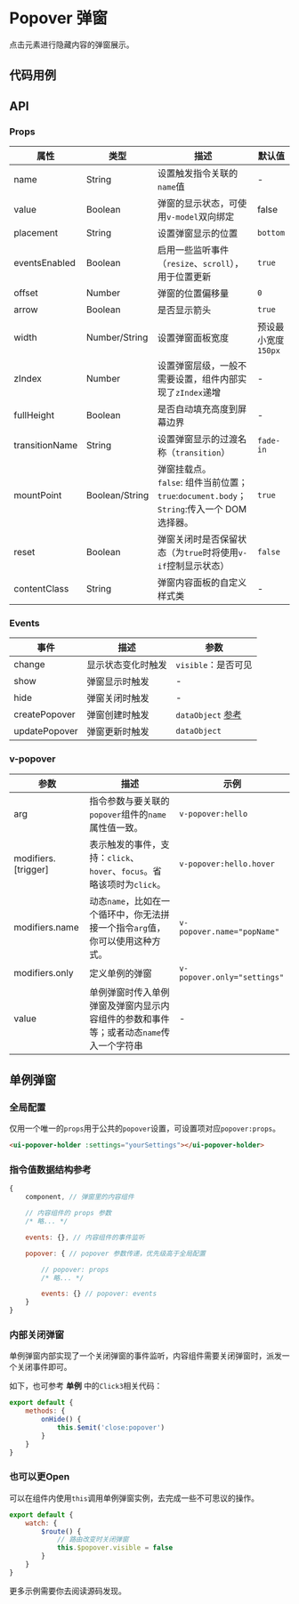 # Popover 弹窗

点击元素进行隐藏内容的弹窗展示。

## 代码用例
<!--code-->
## API
### Props

属性|类型|描述|默认值
---|---|---|---
name|String|设置触发指令关联的`name`值|-
value|Boolean|弹窗的显示状态，可使用`v-model`双向绑定|false
placement|String|设置弹窗显示的位置|`bottom`
eventsEnabled|Boolean|启用一些监听事件（`resize`、`scroll`），用于位置更新|`true`
offset|Number|弹窗的位置偏移量|`0`
arrow|Boolean|是否显示箭头|`true`
width|Number/String|设置弹窗面板宽度|预设最小宽度`150px`
zIndex|Number|设置弹窗层级，一般不需要设置，组件内部实现了`zIndex`递增|-
fullHeight|Boolean|是否自动填充高度到屏幕边界|-
transitionName|String|设置弹窗显示的过渡名称（`transition`）|`fade-in`
mountPoint|Boolean/String|弹窗挂载点。<br>`false`: 组件当前位置；`true`:`document.body`；`String`:传入一个 DOM 选择器。|`true`
reset|Boolean|弹窗关闭时是否保留状态（为`true`时将使用`v-if`控制显示状态）|`false`
contentClass|String|弹窗内容面板的自定义样式类|-

### Events

事件|描述|参数
---|---|---
change|显示状态变化时触发|`visible`：是否可见
show|弹窗显示时触发|-
hide|弹窗关闭时触发|-
createPopover|弹窗创建时触发|`dataObject` [参考](https://popper.js.org/popper-documentation.html#dataObject)
updatePopover|弹窗更新时触发|`dataObject`

### v-popover

参数|描述|示例
---|---|---
arg|指令参数与要关联的`popover`组件的`name`属性值一致。|`v-popover:hello`
modifiers.[trigger]|表示触发的事件，支持：`click`、`hover`、`focus`。省略该项时为`click`。|`v-popover:hello.hover`
modifiers.name|动态`name`，比如在一个循环中，你无法拼接一个指令`arg`值，你可以使用这种方式。|`v-popover.name="popName"`
modifiers.only|定义单例的弹窗|`v-popover.only="settings"`
value|单例弹窗时传入单例弹窗及弹窗内显示内容组件的参数和事件等；或者动态`name`传入一个字符串|-

## 单例弹窗

### 全局配置

仅用一个唯一的`props`用于公共的`popover`设置，可设置项对应`popover:props`。

```html
<ui-popover-holder :settings="yourSettings"></ui-popover-holder>
```

### 指令值数据结构参考

```js
{
    component, // 弹窗里的内容组件

    // 内容组件的 props 参数
    /* 略... */

    events: {}, // 内容组件的事件监听

    popover: { // popover 参数传递，优先级高于全局配置

        // popover: props
        /* 略... */

        events: {} // popover: events
    }
}
```

### 内部关闭弹窗

单例弹窗内部实现了一个关闭弹窗的事件监听，内容组件需要关闭弹窗时，派发一个关闭事件即可。

如下，也可参考 **单例** 中的`Click3`相关代码：

```js
export default {
    methods: {
        onHide() {
            this.$emit('close:popover')
        }
    }
}
```

### 也可以更Open

可以在组件内使用`this`调用单例弹窗实例，去完成一些不可思议的操作。

```js
export default {
    watch: {
        $route() {
            // 路由改变时关闭弹窗
            this.$popover.visible = false
        }
    }
}
```

更多示例需要你去阅读源码发现。

